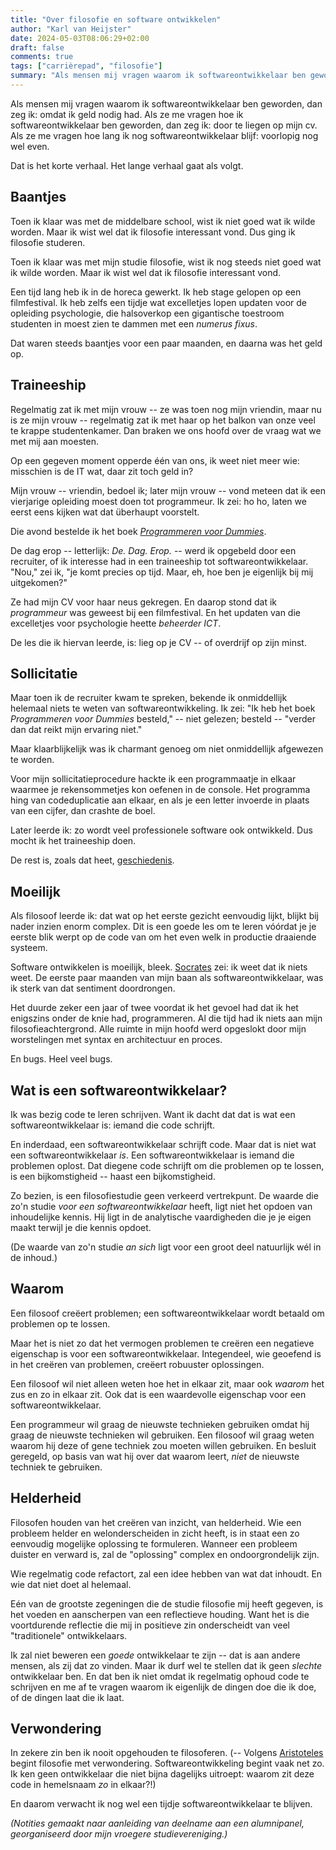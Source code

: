 ```yaml
---
title: "Over filosofie en software ontwikkelen"
author: "Karl van Heijster"
date: 2024-05-03T08:06:29+02:00
draft: false
comments: true
tags: ["carrièrepad", "filosofie"]
summary: "Als mensen mij vragen waarom ik softwareontwikkelaar ben geworden, dan zeg ik: omdat ik geld nodig had. Als ze me vragen hoe ik softwareontwikkelaar ben geworden, dan zeg ik: door te liegen op mijn cv. Als ze me vragen hoe lang ik nog softwareontwikkelaar blijf, dan zeg ik: voorlopig nog wel even. -- Dat is het korte verhaal. Het lange verhaal gaat als volgt."
---
```



Als mensen mij vragen waarom ik softwareontwikkelaar ben geworden, dan zeg ik: omdat ik geld nodig had. Als ze me vragen hoe ik softwareontwikkelaar ben geworden, dan zeg ik: door te liegen op mijn cv. Als ze me vragen hoe lang ik nog softwareontwikkelaar blijf: voorlopig nog wel even.


Dat is het korte verhaal. Het lange verhaal gaat als volgt.


## Baantjes


Toen ik klaar was met de middelbare school, wist ik niet goed wat ik wilde worden. Maar ik wist wel dat ik filosofie interessant vond. Dus ging ik filosofie studeren.


Toen ik klaar was met mijn studie filosofie, wist ik nog steeds niet goed wat ik wilde worden. Maar ik wist wel dat ik filosofie interessant vond.


Een tijd lang heb ik in de horeca gewerkt. Ik heb stage gelopen op een filmfestival. Ik heb zelfs een tijdje wat excelletjes lopen updaten voor de opleiding psychologie, die halsoverkop een gigantische toestroom studenten in moest zien te dammen met een *numerus fixus*. 


Dat waren steeds baantjes voor een paar maanden, en daarna was het geld op.


## Traineeship


Regelmatig zat ik met mijn vrouw -- ze was toen nog mijn vriendin, maar nu is ze mijn vrouw -- regelmatig zat ik met haar op het balkon van onze veel te krappe studentenkamer. Dan braken we ons hoofd over de vraag wat we met mij aan moesten. 


Op een gegeven moment opperde één van ons, ik weet niet meer wie: misschien is de IT wat, daar zit toch geld in? 


Mijn vrouw -- vriendin, bedoel ik; later mijn vrouw -- vond meteen dat ik een vierjarige opleiding moest doen tot programmeur. Ik zei: ho ho, laten we eerst eens kijken wat dat überhaupt voorstelt. 


Die avond bestelde ik het boek [*Programmeren voor Dummies*](https://www.dummies.nl/producten/9789045355450-programmeren-voor-dummies-6e-editie).


De dag erop -- letterlijk: *De. Dag. Erop.* -- werd ik opgebeld door een recruiter, of ik interesse had in een traineeship tot softwareontwikkelaar. "Nou," zei ik, "je komt precies op tijd. Maar, eh, hoe ben je eigenlijk bij mij uitgekomen?"


Ze had mijn CV voor haar neus gekregen. En daarop stond dat ik *programmeur* was geweest bij een filmfestival. En het updaten van die excelletjes voor psychologie heette *beheerder ICT*.


De les die ik hiervan leerde, is: lieg op je CV -- of overdrijf op zijn minst.


## Sollicitatie


Maar toen ik de recruiter kwam te spreken, bekende ik onmiddellijk helemaal niets te weten van softwareontwikkeling. Ik zei: "Ik heb het boek *Programmeren voor Dummies* besteld," -- niet gelezen; besteld -- "verder dan dat reikt mijn ervaring niet."


Maar klaarblijkelijk was ik charmant genoeg om niet onmiddellijk afgewezen te worden. 


Voor mijn sollicitatieprocedure hackte ik een programmaatje in elkaar waarmee je rekensommetjes kon oefenen in de console. Het programma hing van codeduplicatie aan elkaar, en als je een letter invoerde in plaats van een cijfer, dan crashte de boel. 


Later leerde ik: zo wordt veel professionele software ook ontwikkeld. Dus mocht ik het traineeship doen.


De rest is, zoals dat heet, [geschiedenis](/blog/21/07/mijn-loopbaanwending/ "'Mijn loopbaanwending'").


## Moeilijk


Als filosoof leerde ik: dat wat op het eerste gezicht eenvoudig lijkt, blijkt bij nader inzien enorm complex. Dit is een goede les om te leren vóórdat je je eerste blik werpt op de code van om het even welk in productie draaiende systeem.


Software ontwikkelen is moeilijk, bleek. [Socrates](https://plato.stanford.edu/entries/socrates/ "'Socrates', Stanford Encyclopedia of Philosophy") zei: ik weet dat ik niets weet. De eerste paar maanden van mijn baan als softwareontwikkelaar, was ik sterk van dat sentiment doordrongen.


Het duurde zeker een jaar of twee voordat ik het gevoel had dat ik het enigszins onder de knie had, programmeren. Al die tijd had ik niets aan mijn filosofieachtergrond. Alle ruimte in mijn hoofd werd opgeslokt door mijn worstelingen met syntax en architectuur en proces.


En bugs. Heel veel bugs.


## Wat is een softwareontwikkelaar?


Ik was bezig code te leren schrijven. Want ik dacht dat dat is wat een softwareontwikkelaar is: iemand die code schrijft.


En inderdaad, een softwareontwikkelaar schrijft code. Maar dat is niet wat een softwareontwikkelaar *is*. Een softwareontwikkelaar is iemand die problemen oplost. Dat diegene code schrijft om die problemen op te lossen, is een bijkomstigheid -- haast een bijkomstigheid.


Zo bezien, is een filosofiestudie geen verkeerd vertrekpunt. De waarde die zo'n studie *voor een softwareontwikkelaar* heeft, ligt niet het opdoen van inhoudelijke kennis. Hij ligt in de analytische vaardigheden die je je eigen maakt terwijl je die kennis opdoet. 


(De waarde van zo'n studie *an sich* ligt voor een groot deel natuurlijk wél in de inhoud.) 


## Waarom


Een filosoof creëert problemen; een softwareontwikkelaar wordt betaald om problemen op te lossen.


Maar het is niet zo dat het vermogen problemen te creëren een negatieve eigenschap is voor een softwareontwikkelaar. Integendeel, wie geoefend is in het creëren van problemen, creëert robuuster oplossingen.


Een filosoof wil niet alleen weten hoe het in elkaar zit, maar ook *waarom* het zus en zo in elkaar zit. Ook dat is een waardevolle eigenschap voor een softwareontwikkelaar.


Een programmeur wil graag de nieuwste technieken gebruiken omdat hij graag de nieuwste technieken wil gebruiken. Een filosoof wil graag weten waarom hij deze of gene techniek zou moeten willen gebruiken. En besluit geregeld, op basis van wat hij over dat waarom leert, *niet* de nieuwste techniek te gebruiken.


## Helderheid


Filosofen houden van het creëren van inzicht, van helderheid. Wie een probleem helder en welonderscheiden in zicht heeft, is in staat een zo eenvoudig mogelijke oplossing te formuleren. Wanneer een probleem duister en verward is, zal de "oplossing" complex en ondoorgrondelijk zijn.


Wie regelmatig code refactort, zal een idee hebben van wat dat inhoudt. En wie dat niet doet al helemaal.


Eén van de grootste zegeningen die de studie filosofie mij heeft gegeven, is het voeden en aanscherpen van een reflectieve houding. Want het is die voortdurende reflectie die mij in positieve zin onderscheidt van veel "traditionele" ontwikkelaars.


Ik zal niet beweren een *goede* ontwikkelaar te zijn -- dat is aan andere mensen, als zij dat zo vinden. Maar ik durf wel te stellen dat ik geen *slechte* ontwikkelaar ben. En dat ben ik niet omdat ik regelmatig ophoud code te schrijven en me af te vragen waarom ik eigenlijk de dingen doe die ik doe, of de dingen laat die ik laat.


## Verwondering


In zekere zin ben ik nooit opgehouden te filosoferen. (-- Volgens [Aristoteles](https://plato.stanford.edu/ENTRIES/aristotle/ "'Aristotle', Stanford Encyclopedia of Philosophy") begint filosofie met verwondering. Softwareontwikkeling begint vaak net zo. Ik ken geen ontwikkelaar die niet bijna dagelijks uitroept: waarom zit deze code in hemelsnaam *zo* in elkaar?!) 


En daarom verwacht ik nog wel een tijdje softwareontwikkelaar te blijven.


*(Notities gemaakt naar aanleiding van deelname aan een alumnipanel, georganiseerd door mijn vroegere studievereniging.)*
